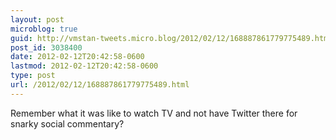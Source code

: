 ```yaml
---
layout: post
microblog: true
guid: http://vmstan-tweets.micro.blog/2012/02/12/168887861779775489.html
post_id: 3038400
date: 2012-02-12T20:42:58-0600
lastmod: 2012-02-12T20:42:58-0600
type: post
url: /2012/02/12/168887861779775489.html
---
```

Remember what it was like to watch TV and not have Twitter there for snarky social commentary?
